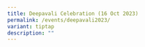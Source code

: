 ```yaml
---
title: Deepavali Celebration (16 Oct 2023)
permalink: /events/deepavali2023/
variant: tiptap
description: ""
---
```

